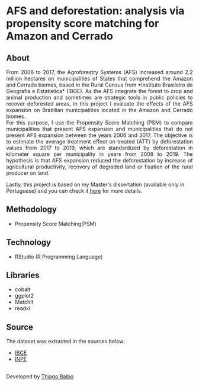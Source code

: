 # AFS and deforestation: analysis via propensity score matching for Amazon and Cerrado

## About

<div align="justify">From 2006 to 2017, the Agroforestry Systems (AFS) increased around 2.2 million hectares on municipalities of States that comprehend the Amazon and Cerrado biomes,
based in the Rural Census from *Instituto Brasileiro de Geografia e Estatística* (IBGE). As the AFS integrate the forest to crop and animal production 
and sometimes are strategic tools in public policies to recover deforested areas, in this project I evaluate the effects of the AFS expansion
on Brazilian municipalities located in the Amazon and Cerrado biomes.</div>

<div align="justify">For this purpose, I use the Propensity Score Matching (PSM) to compare municipalities that present AFS expansion and municipalities that do not 
present AFS expansion between the years 2006 and 2017. The objective is to estimate the average treatment effect on treated (ATT) by deforestation values from 2017 to 2019, 
which are standardized by deforestation in kilometer square per municipality in years from 2008 to 2019. The hypothesis is that AFS expansion reduced the deforestation by increase of
agricultural productivity, recovery of degraded land or fixation of the rural producer on land.</div>

Lastly, this project is based on my Master's dissertation (available only in Portuguese) and you can check it [here](https://www.prppg.ufpr.br/siga/visitante/trabalhoConclusaoWS?idpessoal=117872&idprograma=40001016024P0&anobase=2021&idtc=104) for more details.

## Methodology

- Propensity Score Matching(PSM)

## Technology

- RStudio (R Programming Language)

## Libraries

- cobalt
- ggplot2
- MatchIt
- readxl

## Source

The dataset was extracted in the sources below:

- [IBGE](https://sidra.ibge.gov.br/pesquisa/censo-agropecuario/censo-agropecuario-2017)
- [INPE](http://terrabrasilis.dpi.inpe.br/app/dashboard/deforestation/biomes/legal_amazon/rates)

##

Developed by [Thiago Balbo](https://github.com/ThiagoBalbo16)



